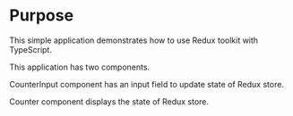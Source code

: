 # Purpose

This simple application demonstrates how to use Redux toolkit with TypeScript.

This application has two components.

CounterInput component has an input field to update state of Redux store.

Counter component displays the state of Redux store.
